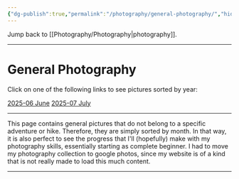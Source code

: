 ```yaml
---
{"dg-publish":true,"permalink":"/photography/general-photography/","hide":"true","updated":"2025-07-05T20:50:57.000+02:00"}
---
```


Jump back to [[Photography/Photography\|photography]].

---
# General Photography
Click on one of the following links to see pictures sorted by year:

[2025-06 June](https://photos.app.goo.gl/4x6hFcPg98mcMegg9)
[2025-07 July](https://photos.app.goo.gl/cBEYQHSK73vw24ej7)

---
This page contains general pictures that do not belong to a specific adventure or hike. Therefore, they are simply sorted by month. In that way, it is also perfect to see the progress that I'll (hopefully) make with my photography skills, essentially starting as complete beginner. I had to move my photography collection to google photos, since my website is of a kind that is not really made to load this much content. 

---